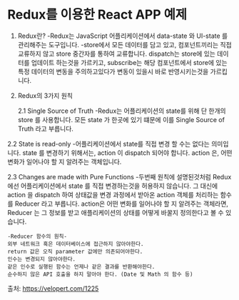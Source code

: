 # Redux를 이용한 React APP 예제

1. Redux란?
	-Redux는 JavaScript 어플리케이션에서 data-state 와 UI-state 를 관리해주는 도구입니다.
	-store에서 모든 데이터를 담고 있고, 컴포넌트끼리는 직접 교류하지 않고 store 중간자를 통하여 교류합니다. 
  	dispatch는 store에 있는 데이터를 업데이트 하는것을 가르키고, subscribe는 해당 컴포넌트에서 store에 있는 
  	특정 데이터의 변동을 주의하고있다가 변동이 있을시 바로 반영시키는것을 가르킵니다.

2. Redux의 3가지 원칙

  	2.1 Single Source of Truth
   -Redux는 어플리케이션의 state를 위해 단 한개의 store 를 사용합니다. 
   	 모든 state 가 한곳에 있기 떄문에 이를 Single Source of Truth 라고 부릅니다.
    
  2.2 State is read-only
    -어플리케이션에서 state를 직접 변경 할 수는 없다는 의미입니다.
    state 를 변경하기 위해서는, action 이 dispatch 되어야 합니다.
    action 은, 어떤 변화가 일어나야 할 지 알려주는 객체입니다.
    
  2.3 Changes are made with Pure Functions 
    -두번째 원칙에 설명된것처럼 Redux 에선 어플리케이션에서 state 를 직접 변경하는것을 허용하지 않습니다.
    그 대신에 action 을 dispatch 하여 상태값을 변경 과정에서 받아온 action 객체를 처리하는 함수를 Reducer 라고 부릅니다.
    action은 어떤 변화를 일어나야 할 지 알려주는 객체라면, Reducer 는 그 정보를 받고 애플리케이션의 상태를 어떻게 바꿀지 정의한다고 볼 수 있습니다.
    
    -Reducer 함수의 원칙-
    외부 네트워크 혹은 데이터베이스에 접근하지 않아야한다.
    return 값은 오직 parameter 값에만 의존되어야한다.
    인수는 변경되지 않아야한다.
    같은 인수로 실행된 함수는 언제나 같은 결과를 반환해야한다.
    순수하지 않은 API 호출을 하지 말아야 한다. (Date 및 Math 의 함수 등)
출처: https://velopert.com/1225
